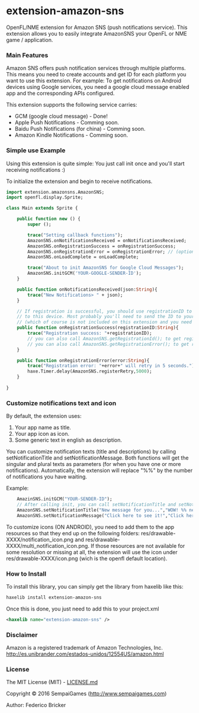 # extension-amazon-sns

OpenFL/NME extension for Amazon SNS (push notifications service).
This extension allows you to easily integrate AmazonSNS your OpenFL or NME game / application.

### Main Features
Amazon SNS offers push notification services through multiple platforms. This means you need to create accounts and get ID for each platform you want to use this extension.
For example: To get notifications on Android devices using Google services, you need a google cloud message enabled app and the corresponding APIs configured.

This extension supports the following service carries:
 
* GCM (google cloud message) - Done!
* Apple Push Notifications - Comming soon.
* Baidu Push Notifications (for china) - Comming soon.
* Amazon Kindle Notifications - Comming soon.

### Simple use Example
Using this extension is quite simple:
You just call init once and you'll start receiving notifications :)

To initialize the extension and begin to receive notifications.

```haxe
import extension.amazonsns.AmazonSNS;
import openfl.display.Sprite;

class Main extends Sprite {

	public function new () {
		super ();

		trace("Setting callback functions");
		AmazonSNS.onNotificationsReceived = onNotificationsReceived;
		AmazonSNS.onRegistrationSuccess = onRegistrationSuccess;
		AmazonSNS.onRegistrationError = onRegistrationError; // (optional)
		AmazonSNS.onLoadComplete = onLoadComplete;

		trace("About to init AmazonSNS for Google Cloud Messages");
		AmazonSNS.initGCM('YOUR-GOOGLE-SENDER-ID');
	}

	public function onNotificationsReceived(json:String){
		trace("New Notifications> " + json);
	}

	// If registration is successful, you should use registrationID to send notifications
	// to this device. Most probably you'll need to send the ID to your server APP
	// (which of course is not included on this extension and you need to do it all by yourself)
	public function onRegistrationSuccess(registrationID:String){
		trace("Registration success: "+registrationID);
		// you can also call AmazonSNS.getRegistrationId(); to get registrationID at any time.
		// you can also call AmazonSNS.getRegistrationError(); to get registrationErrors at any time.
	}

	public function onRegistrationError(error:String){
		trace("Registration error: "+error+" will retry in 5 seconds.");
		haxe.Timer.delay(AmazonSNS.registerRetry,5000);
	}
	
}
```

### Customize notifications text and icon
By default, the extension uses:
1) Your app name as title.
2) Your app icon as icon.
3) Some generic text in english as description.

You can customize notification texts (title and descriptions) by calling setNotificationTitle and setNotificationMessage. Both functions will get the singular and plural texts as parameters (for when you have one or more notifications). Automatically, the extension will replace "%%" by the number of notifications you have waiting.

Example:
```haxe
	AmazinSNS.initGCM("YOUR-SENDER-ID");
	// After calling init, you can call setNotificationTitle and setNotificationMessage;
	AmazonSNS.setNotificationTitle("New message for you...","WOW! %% new messages waiting");
	AmazonSNS.setNotificationMessage("Click here to see it!","Click here to see %% messages...");
```

To customize icons (ON ANDROID), you need to add them to the app resources so that they end up on the following folders: res/drawable-XXXX/notification_icon.png and res/drawable-XXXX/multi_notification_icon.png.
If those resources are not available for some resolution or missing at all, the extension will use the icon under res/drawable-XXXX/icon.png (wich is the openfl default location).


### How to Install

To install this library, you can simply get the library from haxelib like this:
```bash
haxelib install extension-amazon-sns
```

Once this is done, you just need to add this to your project.xml
```xml
<haxelib name="extension-amazon-sns" />
```

### Disclaimer

Amazon is a registered trademark of Amazon Technologies, Inc.
http://es.unibrander.com/estados-unidos/12554US/amazon.html

### License

The MIT License (MIT) - [LICENSE.md](LICENSE.md)

Copyright &copy; 2016 SempaiGames (http://www.sempaigames.com)

Author: Federico Bricker
